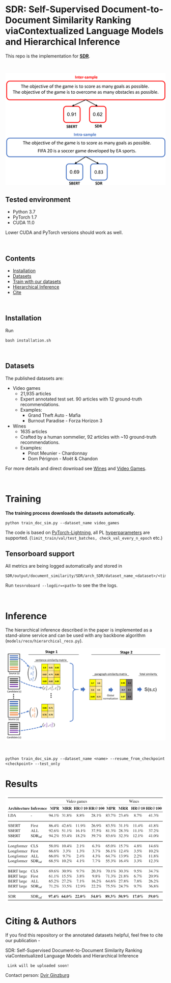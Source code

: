 # SDR: Self-Supervised Document-to-Document Similarity Ranking viaContextualized Language Models and Hierarchical Inference

This repo is the implementation for [**SDR**](www.arxiv_link.com). 


&nbsp;
<p float="left">
    <img src="data/images/training_intuition2.png"/>
</p>


## Tested environment
- Python 3.7
- PyTorch 1.7
- CUDA 11.0
  
Lower CUDA and PyTorch versions should work as well.

&nbsp;
## Contents
- [Installation](#installation)
- [Datasets](#datasets)
- [Train with our datasets](#training)
- [Hierarchical Inference](#inference)
- [Cite](#cite)

&nbsp;
## Installation
Run
```
bash installation.sh 
```
&nbsp;

## Datasets
The published datasets are:
* Video games
  * 21,935 articles
  * Expert annotated test set. 90 articles with 12 ground-truth recommendations.
  * Examples:
    * Grand Theft Auto - Mafia
    * Burnout Paradise - Forza Horizon 3
* Wines
  * 1635 articles
  *  Crafted by a human sommelier, 92 articles with ~10 ground-truth recommendations.
  *  Examples:
     *  Pinot Meunier - Chardonnay
     *  Dom Pérignon - Moët & Chandon

For more details and direct download see [Wines](https://zenodo.org/record/4812960#.YK8zqagzaUk) and [Video Games](https://zenodo.org/record/4812962#.YK8zqqgzaUk).

&nbsp;

# Training
**The training process downloads the datasets automatically.**

``` 
python train_doc_sim.py --dataset_name video_games
```
The code is based on [PyTorch-Lightning](https://pytorch-lightning.readthedocs.io/en/latest/), all PL [hyperparameters](https://pytorch-lightning.readthedocs.io/en/latest/common/trainer.html) are supported. (`limit_train/val/test_batches, check_val_every_n_epoch` etc.)

## Tensorboard support
All metrics are being logged automatically and stored in
```
SDR/output/document_similarity/SDR/arch_SDR/dataset_name_<dataset>/<time_of_run>
```
Run `tesnroboard --logdir=<path>` to see the the logs.

&nbsp;

# Inference
The hierarchical inference described in the paper is implemented as a stand-alone service and can be used with any backbone algorithm (`models/reco/hierarchical_reco.py`).
<p float="left">
    <img src="data/images/inference.png"/>
</p>

&nbsp;


```
python train_doc_sim.py --dataset_name <name> --resume_from_checkpoint <checkpoint> --test_only
``` 

# Results
<p float="left">
    <img src="data/images/Results.png"/>
</p>

# Citing & Authors
If you find this repository or the annotated datasets helpful, feel free to cite our publication -

 SDR: Self-Supervised Document-to-Document Similarity Ranking viaContextualized Language Models and Hierarchical Inference
 ```
  Link will be uploaded soon!
 ```

Contact person: [Dvir Ginzburg](dvirginz@gmail.com)